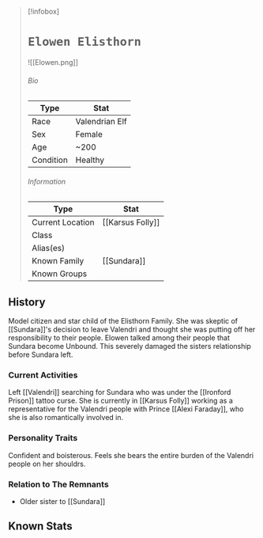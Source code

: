 > [!infobox]
> # `Elowen Elisthorn` 
> ![[Elowen.png]]
> ###### Bio
> Type |  Stat |
> ---|---|
> Race | Valendrian Elf | 
> Sex | Female | 
> Age | ~200 |
> Condition | Healthy  |
> ######  Information
> Type |  Stat |
> ---|---|
> Current Location | [[Karsus Folly]]  |
> Class | |
> Alias(es) |  |
> Known Family |[[Sundara]]  |
> Known Groups |  |
 
## History
Model citizen and star child of the Elisthorn Family. She was skeptic of [[Sundara]]'s decision to leave Valendri and thought she was putting off her responsibility to their people. Elowen talked among their people that Sundara become Unbound. This severely damaged the sisters relationship before Sundara left.

### Current Activities
Left [[Valendri]] searching for Sundara who was under the [[Ironford Prison]] tattoo curse. She is currently in [[Karsus Folly]] working as a representative for the Valendri people with Prince [[Alexi Faraday]], who she is also romantically involved in.

### Personality Traits
Confident and boisterous. Feels she bears the entire burden of the Valendri people on her shouldrs.

### Relation to The Remnants 
- Older sister to [[Sundara]]

## Known Stats
